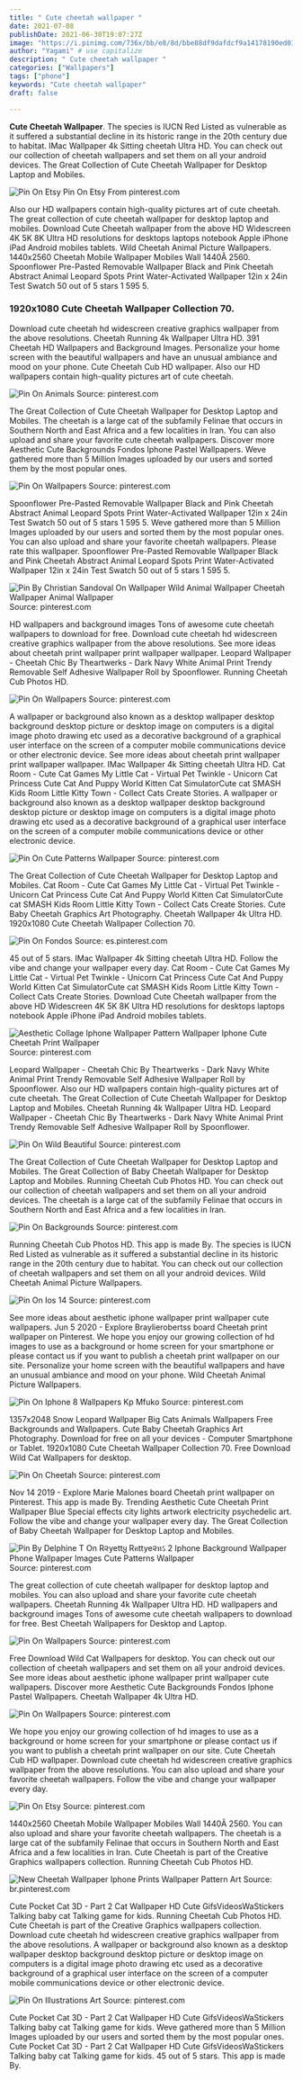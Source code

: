 ```yaml
---
title: " Cute cheetah wallpaper "
date: 2021-07-08
publishDate: 2021-06-30T19:07:27Z
image: "https://i.pinimg.com/736x/bb/e8/8d/bbe88df9dafdcf9a14178190ed01025d.jpg"
author: "Yagami" # use capitalize
description: " Cute cheetah wallpaper "
categories: ["Wallpapers"]
tags: ["phone"]
keywords: "Cute cheetah wallpaper"
draft: false

---
```



**Cute Cheetah Wallpaper**. The species is IUCN Red Listed as vulnerable as it suffered a substantial decline in its historic range in the 20th century due to habitat. IMac Wallpaper 4k Sitting cheetah Ultra HD. You can check out our collection of cheetah wallpapers and set them on all your android devices. The Great Collection of Cute Cheetah Wallpaper for Desktop Laptop and Mobiles.

![Pin On Etsy](https://i.pinimg.com/originals/60/71/48/607148efcf43e06ca50ade82ce563434.jpg "Pin On Etsy")
Pin On Etsy From pinterest.com


Also our HD wallpapers contain high-quality pictures art of cute cheetah. The great collection of cute cheetah wallpaper for desktop laptop and mobiles. Download Cute Cheetah wallpaper from the above HD Widescreen 4K 5K 8K Ultra HD resolutions for desktops laptops notebook Apple iPhone iPad Android mobiles tablets. Wild Cheetah Animal Picture Wallpapers. 1440x2560 Cheetah Mobile Wallpaper Mobiles Wall 1440Ã 2560. Spoonflower Pre-Pasted Removable Wallpaper Black and Pink Cheetah Abstract Animal Leopard Spots Print Water-Activated Wallpaper 12in x 24in Test Swatch 50 out of 5 stars 1 595 5.

### 1920x1080 Cute Cheetah Wallpaper Collection 70.

Download cute cheetah hd widescreen creative graphics wallpaper from the above resolutions. Cheetah Running 4k Wallpaper Ultra HD. 391 Cheetah HD Wallpapers and Background Images. Personalize your home screen with the beautiful wallpapers and have an unusual ambiance and mood on your phone. Cute Cheetah Cub HD wallpaper. Also our HD wallpapers contain high-quality pictures art of cute cheetah.


![Pin On Animals](https://i.pinimg.com/originals/38/15/8e/38158e7b8f879079e6dc8675bde09fc6.jpg "Pin On Animals")
Source: pinterest.com

The Great Collection of Cute Cheetah Wallpaper for Desktop Laptop and Mobiles. The cheetah is a large cat of the subfamily Felinae that occurs in Southern North and East Africa and a few localities in Iran. You can also upload and share your favorite cute cheetah wallpapers. Discover more Aesthetic Cute Backgrounds Fondos Iphone Pastel Wallpapers. Weve gathered more than 5 Million Images uploaded by our users and sorted them by the most popular ones.

![Pin On Wallpapers](https://i.pinimg.com/originals/c6/e9/11/c6e911b252f958a991e40199f0ea1058.jpg "Pin On Wallpapers")
Source: pinterest.com

Spoonflower Pre-Pasted Removable Wallpaper Black and Pink Cheetah Abstract Animal Leopard Spots Print Water-Activated Wallpaper 12in x 24in Test Swatch 50 out of 5 stars 1 595 5. Weve gathered more than 5 Million Images uploaded by our users and sorted them by the most popular ones. You can also upload and share your favorite cheetah wallpapers. Please rate this wallpaper. Spoonflower Pre-Pasted Removable Wallpaper Black and Pink Cheetah Abstract Animal Leopard Spots Print Water-Activated Wallpaper 12in x 24in Test Swatch 50 out of 5 stars 1 595 5.

![Pin By Christian Sandoval On Wallpaper Wild Animal Wallpaper Cheetah Wallpaper Animal Wallpaper](https://i.pinimg.com/originals/e6/5d/91/e65d911870e3e1b1e8b4acce54f0b7d9.jpg "Pin By Christian Sandoval On Wallpaper Wild Animal Wallpaper Cheetah Wallpaper Animal Wallpaper")
Source: pinterest.com

HD wallpapers and background images Tons of awesome cute cheetah wallpapers to download for free. Download cute cheetah hd widescreen creative graphics wallpaper from the above resolutions. See more ideas about cheetah print wallpaper print wallpaper wallpaper. Leopard Wallpaper - Cheetah Chic By Theartwerks - Dark Navy White Animal Print Trendy Removable Self Adhesive Wallpaper Roll by Spoonflower. Running Cheetah Cub Photos HD.

![Pin On Wallpapers](https://i.pinimg.com/originals/2a/d3/3c/2ad33c784320fe1cda32b12f7c6530c5.jpg "Pin On Wallpapers")
Source: pinterest.com

A wallpaper or background also known as a desktop wallpaper desktop background desktop picture or desktop image on computers is a digital image photo drawing etc used as a decorative background of a graphical user interface on the screen of a computer mobile communications device or other electronic device. See more ideas about cheetah print wallpaper print wallpaper wallpaper. IMac Wallpaper 4k Sitting cheetah Ultra HD. Cat Room - Cute Cat Games My Little Cat - Virtual Pet Twinkle - Unicorn Cat Princess Cute Cat And Puppy World Kitten Cat SimulatorCute cat SMASH Kids Room Little Kitty Town - Collect Cats Create Stories. A wallpaper or background also known as a desktop wallpaper desktop background desktop picture or desktop image on computers is a digital image photo drawing etc used as a decorative background of a graphical user interface on the screen of a computer mobile communications device or other electronic device.

![Pin On Cute Patterns Wallpaper](https://i.pinimg.com/originals/e3/fd/99/e3fd9908af26adb08c16704f9330d9d6.jpg "Pin On Cute Patterns Wallpaper")
Source: pinterest.com

The Great Collection of Cute Cheetah Wallpaper for Desktop Laptop and Mobiles. Cat Room - Cute Cat Games My Little Cat - Virtual Pet Twinkle - Unicorn Cat Princess Cute Cat And Puppy World Kitten Cat SimulatorCute cat SMASH Kids Room Little Kitty Town - Collect Cats Create Stories. Cute Baby Cheetah Graphics Art Photography. Cheetah Wallpaper 4k Ultra HD. 1920x1080 Cute Cheetah Wallpaper Collection 70.

![Pin On Fondos](https://i.pinimg.com/originals/93/ba/5d/93ba5d39374dc32a1ccd35baf15baa9b.jpg "Pin On Fondos")
Source: es.pinterest.com

45 out of 5 stars. IMac Wallpaper 4k Sitting cheetah Ultra HD. Follow the vibe and change your wallpaper every day. Cat Room - Cute Cat Games My Little Cat - Virtual Pet Twinkle - Unicorn Cat Princess Cute Cat And Puppy World Kitten Cat SimulatorCute cat SMASH Kids Room Little Kitty Town - Collect Cats Create Stories. Download Cute Cheetah wallpaper from the above HD Widescreen 4K 5K 8K Ultra HD resolutions for desktops laptops notebook Apple iPhone iPad Android mobiles tablets.

![Aesthetic Collage Iphone Wallpaper Pattern Wallpaper Iphone Cute Cheetah Print Wallpaper](https://i.pinimg.com/originals/7c/91/a3/7c91a3552c651ac8f8a3f77d06f9f7d7.jpg "Aesthetic Collage Iphone Wallpaper Pattern Wallpaper Iphone Cute Cheetah Print Wallpaper")
Source: pinterest.com

Leopard Wallpaper - Cheetah Chic By Theartwerks - Dark Navy White Animal Print Trendy Removable Self Adhesive Wallpaper Roll by Spoonflower. Also our HD wallpapers contain high-quality pictures art of cute cheetah. The Great Collection of Cute Cheetah Wallpaper for Desktop Laptop and Mobiles. Cheetah Running 4k Wallpaper Ultra HD. Leopard Wallpaper - Cheetah Chic By Theartwerks - Dark Navy White Animal Print Trendy Removable Self Adhesive Wallpaper Roll by Spoonflower.

![Pin On Wild Beautiful](https://i.pinimg.com/564x/af/9c/af/af9caf1488dbab626b8def5851bc4015.jpg "Pin On Wild Beautiful")
Source: pinterest.com

The Great Collection of Cute Cheetah Wallpaper for Desktop Laptop and Mobiles. The Great Collection of Baby Cheetah Wallpaper for Desktop Laptop and Mobiles. Running Cheetah Cub Photos HD. You can check out our collection of cheetah wallpapers and set them on all your android devices. The cheetah is a large cat of the subfamily Felinae that occurs in Southern North and East Africa and a few localities in Iran.

![Pin On Backgrounds](https://i.pinimg.com/originals/f9/ea/b0/f9eab0af4fe71c1c50d7d2fab829c858.jpg "Pin On Backgrounds")
Source: pinterest.com

Running Cheetah Cub Photos HD. This app is made By. The species is IUCN Red Listed as vulnerable as it suffered a substantial decline in its historic range in the 20th century due to habitat. You can check out our collection of cheetah wallpapers and set them on all your android devices. Wild Cheetah Animal Picture Wallpapers.

![Pin On Ios 14](https://i.pinimg.com/originals/e1/94/9b/e1949b2ac5c9ff2376c680326790924a.jpg "Pin On Ios 14")
Source: pinterest.com

See more ideas about aesthetic iphone wallpaper print wallpaper cute wallpapers. Jun 5 2020 - Explore Braylierobertss board Cheetah print wallpaper on Pinterest. We hope you enjoy our growing collection of hd images to use as a background or home screen for your smartphone or please contact us if you want to publish a cheetah print wallpaper on our site. Personalize your home screen with the beautiful wallpapers and have an unusual ambiance and mood on your phone. Wild Cheetah Animal Picture Wallpapers.

![Pin On Iphone 8 Wallpapers Kp Mfuko](https://i.pinimg.com/474x/06/5d/4e/065d4e5d54cb284d3df0daf14a404737.jpg "Pin On Iphone 8 Wallpapers Kp Mfuko")
Source: pinterest.com

1357x2048 Snow Leopard Wallpaper Big Cats Animals Wallpapers Free Backgrounds and Wallpapers. Cute Baby Cheetah Graphics Art Photography. Download for free on all your devices - Computer Smartphone or Tablet. 1920x1080 Cute Cheetah Wallpaper Collection 70. Free Download Wild Cat Wallpapers for desktop.

![Pin On Cheetah](https://i.pinimg.com/736x/29/a8/ac/29a8ac38e2d3d5241ab6700753dacc52.jpg "Pin On Cheetah")
Source: pinterest.com

Nov 14 2019 - Explore Marie Malones board Cheetah print wallpaper on Pinterest. This app is made By. Trending Aesthetic Cute Cheetah Print Wallpaper Blue Special effects city lights artwork electricity psychedelic art. Follow the vibe and change your wallpaper every day. The Great Collection of Baby Cheetah Wallpaper for Desktop Laptop and Mobiles.

![Pin By Delphine T On R૨yettყ Rคttye૨ทઽ 2 Iphone Background Wallpaper Phone Wallpaper Images Cute Patterns Wallpaper](https://i.pinimg.com/originals/42/4a/2c/424a2cf34103c8139e08acf55c4b6499.jpg "Pin By Delphine T On R૨yettყ Rคttye૨ทઽ 2 Iphone Background Wallpaper Phone Wallpaper Images Cute Patterns Wallpaper")
Source: pinterest.com

The great collection of cute cheetah wallpaper for desktop laptop and mobiles. You can also upload and share your favorite cute cheetah wallpapers. Cheetah Running 4k Wallpaper Ultra HD. HD wallpapers and background images Tons of awesome cute cheetah wallpapers to download for free. Best Cheetah Wallpapers for Desktop and Laptop.

![Pin On Wallpapers](https://i.pinimg.com/originals/92/86/f4/9286f4008358b3b3ce371650ff670d86.jpg "Pin On Wallpapers")
Source: pinterest.com

Free Download Wild Cat Wallpapers for desktop. You can check out our collection of cheetah wallpapers and set them on all your android devices. See more ideas about aesthetic iphone wallpaper print wallpaper cute wallpapers. Discover more Aesthetic Cute Backgrounds Fondos Iphone Pastel Wallpapers. Cheetah Wallpaper 4k Ultra HD.

![Pin On Wallpapers](https://i.pinimg.com/originals/ec/38/82/ec3882baadb1be6ea0899955ef6cec3b.png "Pin On Wallpapers")
Source: pinterest.com

We hope you enjoy our growing collection of hd images to use as a background or home screen for your smartphone or please contact us if you want to publish a cheetah print wallpaper on our site. Cute Cheetah Cub HD wallpaper. Download cute cheetah hd widescreen creative graphics wallpaper from the above resolutions. You can also upload and share your favorite cheetah wallpapers. Follow the vibe and change your wallpaper every day.

![Pin On Etsy](https://i.pinimg.com/originals/60/71/48/607148efcf43e06ca50ade82ce563434.jpg "Pin On Etsy")
Source: pinterest.com

1440x2560 Cheetah Mobile Wallpaper Mobiles Wall 1440Ã 2560. You can also upload and share your favorite cheetah wallpapers. The cheetah is a large cat of the subfamily Felinae that occurs in Southern North and East Africa and a few localities in Iran. Cute Cheetah is part of the Creative Graphics wallpapers collection. Running Cheetah Cub Photos HD.

![New Cheetah Wallpaper Iphone Prints Wallpaper Pattern Art](https://i.pinimg.com/originals/35/8b/66/358b664ac6f11b1d440585e616dc3ff1.jpg "New Cheetah Wallpaper Iphone Prints Wallpaper Pattern Art")
Source: br.pinterest.com

Cute Pocket Cat 3D - Part 2 Cat Wallpaper HD Cute GifsVideosWaStickers Talking baby cat Talking game for kids. Running Cheetah Cub Photos HD. Cute Cheetah is part of the Creative Graphics wallpapers collection. Download cute cheetah hd widescreen creative graphics wallpaper from the above resolutions. A wallpaper or background also known as a desktop wallpaper desktop background desktop picture or desktop image on computers is a digital image photo drawing etc used as a decorative background of a graphical user interface on the screen of a computer mobile communications device or other electronic device.

![Pin On Illustrations Art](https://i.pinimg.com/736x/bb/e8/8d/bbe88df9dafdcf9a14178190ed01025d.jpg "Pin On Illustrations Art")
Source: pinterest.com

Cute Pocket Cat 3D - Part 2 Cat Wallpaper HD Cute GifsVideosWaStickers Talking baby cat Talking game for kids. Weve gathered more than 5 Million Images uploaded by our users and sorted them by the most popular ones. Cute Pocket Cat 3D - Part 2 Cat Wallpaper HD Cute GifsVideosWaStickers Talking baby cat Talking game for kids. 45 out of 5 stars. This app is made By.

